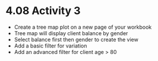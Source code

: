 # 4.08 Activity 3

- Create a tree map plot on a new page of your workbook
- Tree map will display client balance by gender  
- Select balance first then gender to create the view 
- Add a basic filter for variation 
- Add an advanced filter for client age > 80 
